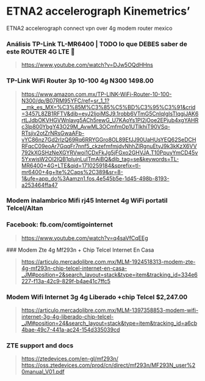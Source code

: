 # ETNA2 accelerograph Kinemetrics’
ETNA2 accelerograph connect vpn over 4g modem router mexico


### Análisis TP-Link TL-MR6400 | TODO lo que DEBES saber de este ROUTER 4G LTE 🚀
> https://www.youtube.com/watch?v=DJw5OQdHHns

### TP-Link WiFi Router 3p 10-100 4g N300 1498.00
> https://www.amazon.com.mx/TP-LINK-WiFi-Router-10-100-N300/dp/B07RM95YFC/ref=sr_1_1?__mk_es_MX=%C3%85M%C3%85%C5%BD%C3%95%C3%91&crid=3457L8ZB1RFTV&dib=eyJ2IjoiMSJ9.1robb6VTmG5CnIqlgIsTlqgiJAK6rtLJdbOKVHGVWnlavg5ACh5rewG_U7KAoYs1PI2jOoe2EPjub4xgYAHRc3lp800YbgY43O29M_AvwML3OCmfmOp1UTIkhiT90VSq-RTsjiv2otZrNRsGwaAFb-vYC86nz7Gd2rIzQ69Rq6RRYGGro8OL89EfJJ90UaHUsYEQ62SeDCHRFqcC09eoAr7GqqFr7nnf5_ckzefmfmjdvNhhZIRgnuEtyJ9k3kKzX6VV792kXGSHzNeXGYRVwoi1CDxFkJg5jFGxo2GHVJA.T10PpuyYmCD45v5YxwisW2OI2IQB1plujnLulTmAiBQ&dib_tag=se&keywords=TL-MR6400+4G+LTE&qid=1710259184&sprefix=tl-mr6400+4g+lte%2Caps%2C389&sr=8-1&ufe=app_do%3Aamzn1.fos.4e545b5e-1d45-498b-8193-a253464ffa47

### Modem inalambrico Mifi rj45 Internet 4g WiFi portatil Telcel/Altan
### Facebook: fb.com/comtigointernet
> https://www.youtube.com/watch?v=q4saVfCqEEg

### Modem Zte 4g Mf293n + Chip Telcel Internet En Casa
> https://articulo.mercadolibre.com.mx/MLM-1924518313-modem-zte-4g-mf293n-chip-telcel-internet-en-casa-_JM#position=2&search_layout=stack&type=item&tracking_id=334e6227-f13a-42c9-829f-b4ae41c7ffc5
### Modem Wifi Internet 3g 4g Liberado +chip Telcel $2,247.00
>https://articulo.mercadolibre.com.mx/MLM-1397358853-modem-wifi-internet-3g-4g-liberado-chip-telcel-_JM#position=24&search_layout=stack&type=item&tracking_id=a6cb4bae-49c7-441a-ac24-154d335039cd


### ZTE support and docs
> https://ztedevices.com/en-gl/mf293n/
> https://oss.ztedevices.com/prod/cn/direct/mf293n/MF293N_user%20manual_V01.pdf
